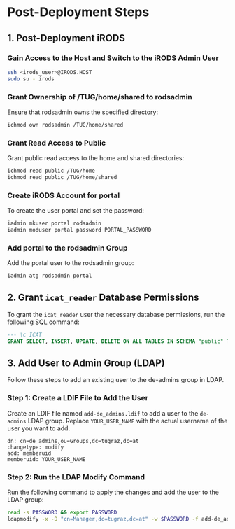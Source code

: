 # Post-Deployment Steps


## 1. Post-Deployment iRODS

### Gain Access to the Host and Switch to the iRODS Admin User

```bash
ssh <irods_user>@IRODS.HOST
sudo su - irods
```

### Grant Ownership of /TUG/home/shared to rodsadmin
Ensure that rodsadmin owns the specified directory:
```bash
ichmod own rodsadmin /TUG/home/shared
```

### Grant Read Access to Public
Grant public read access to the home and shared directories:

```bash
ichmod read public /TUG/home
ichmod read public /TUG/home/shared
```

### Create iRODS Account for portal
To create the user portal and set the password:
```bash
iadmin mkuser portal rodsadmin
iadmin moduser portal password PORTAL_PASSWORD
```

### Add portal to the rodsadmin Group
Add the portal user to the rodsadmin group:

```bash
iadmin atg rodsadmin portal
```


## 2. Grant `icat_reader` Database Permissions
To grant the `icat_reader` user the necessary database permissions, run the following SQL command:

```sql
--- \c ICAT
GRANT SELECT, INSERT, UPDATE, DELETE ON ALL TABLES IN SCHEMA "public" TO icat_reader;
```


## 3. Add User to Admin Group (LDAP)
Follow these steps to add an existing user to the de-admins group in LDAP.

### Step 1: Create a LDIF File to Add the User
Create an LDIF file named `add-de_admins.ldif` to add a user to the `de-admins` LDAP group. Replace `YOUR_USER_NAME` with the actual username of the user you want to add.


```ldif
dn: cn=de_admins,ou=Groups,dc=tugraz,dc=at
changetype: modify
add: memberuid
memberuid: YOUR_USER_NAME
```

### Step 2: Run the LDAP Modify Command

Run the following command to apply the changes and add the user to the LDAP group:

```bash
read -s PASSWORD && export PASSWORD
ldapmodify -x -D "cn=Manager,dc=tugraz,dc=at" -w $PASSWORD -f add-de_admins.ldif
```
